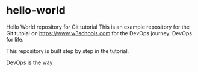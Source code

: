 # hello-world
Hello World repository for Git tutorial
This is an example repository for the Git tutoial on https://www.w3schools.com for the DevOps journey. DevOps for life.

This repository is built step by step in the tutorial.

DevOps is the way
